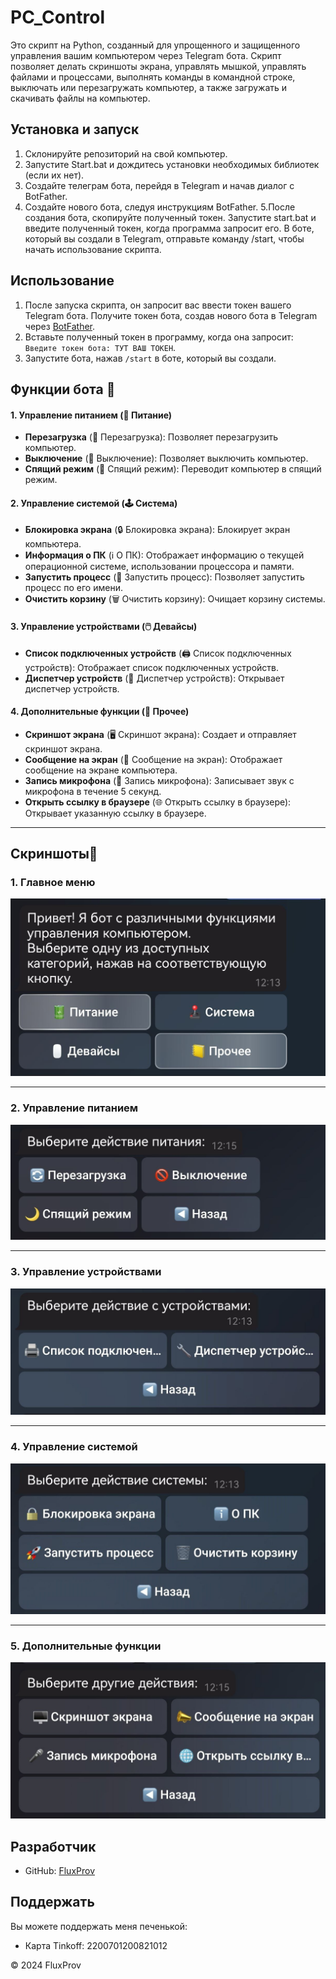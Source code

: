 # PC_Control

Это скрипт на Python, созданный для упрощенного и защищенного управления вашим компьютером через Telegram бота. Скрипт позволяет делать скриншоты экрана, управлять мышкой, управлять файлами и процессами, выполнять команды в командной строке, выключать или перезагружать компьютер, а также загружать и скачивать файлы на компьютер.

## Установка и запуск

1. Склонируйте репозиторий на свой компьютер.
2. Запустите Start.bat и дождитесь установки необходимых библиотек (если их нет).
3. Создайте телеграм бота, перейдя в Telegram и начав диалог с BotFather.
4. Создайте нового бота, следуя инструкциям BotFather.
5.После создания бота, скопируйте полученный токен.
Запустите start.bat и введите полученный токен, когда программа запросит его.
В боте, который вы создали в Telegram, отправьте команду /start, чтобы начать использование скрипта.
   


## Использование

1. После запуска скрипта, он запросит вас ввести токен вашего Telegram бота. Получите токен бота, создав нового бота в Telegram через [BotFather](https://core.telegram.org/bots#botfather).
2. Вставьте полученный токен в программу, когда она запросит: `Введите токен бота: ТУТ ВАШ ТОКЕН`.
3. Запустите бота, нажав `/start` в боте, который вы создали.

## Функции бота 🤖

#### 1. **Управление питанием** (🔋 Питание)
- **Перезагрузка** (🔄 Перезагрузка): Позволяет перезагрузить компьютер.
- **Выключение** (🚫 Выключение): Позволяет выключить компьютер.
- **Спящий режим** (🌙 Спящий режим): Переводит компьютер в спящий режим.

#### 2. **Управление системой** (🕹️ Система)
- **Блокировка экрана** (🔒 Блокировка экрана): Блокирует экран компьютера.
- **Информация о ПК** (ℹ️ О ПК): Отображает информацию о текущей операционной системе, использовании процессора и памяти.
- **Запустить процесс** (🚀 Запустить процесс): Позволяет запустить процесс по его имени.
- **Очистить корзину** (🗑️ Очистить корзину): Очищает корзину системы.

#### 3. **Управление устройствами** (🖱️ Девайсы)
- **Список подключенных устройств** (🖨️ Список подключенных устройств): Отображает список подключенных устройств.
- **Диспетчер устройств** (🔧 Диспетчер устройств): Открывает диспетчер устройств.

#### 4. **Дополнительные функции** (📒 Прочее)
- **Скриншот экрана** (🖥️ Скриншот экрана): Создает и отправляет скриншот экрана.
- **Сообщение на экран** (📣 Сообщение на экран): Отображает сообщение на экране компьютера.
- **Запись микрофона** (🎤 Запись микрофона): Записывает звук с микрофона в течение 5 секунд.
- **Открыть ссылку в браузере** (🌐 Открыть ссылку в браузере): Открывает указанную ссылку в браузере.

---

## Скриншоты📜

### 1. Главное меню
![Главное меню](screenshots/5.jpg)

---

### 2. Управление питанием
![Управление питанием](screenshots/2.jpg)

---

### 3. Управление устройствами
![Управление устройствами](screenshots/3.jpg)

---

### 4. Управление системой
![Управление системой](screenshots/4.jpg)

---

### 5. Дополнительные функции
![Дополнительные функции](screenshots/1.jpg)

## Разработчик

- GitHub: [FluxProv](https://github.com/ВашGitHubUsername)

## Поддержать

Вы можете поддержать меня печенькой:

- Карта Tinkoff: 2200701200821012

© 2024 FluxProv



